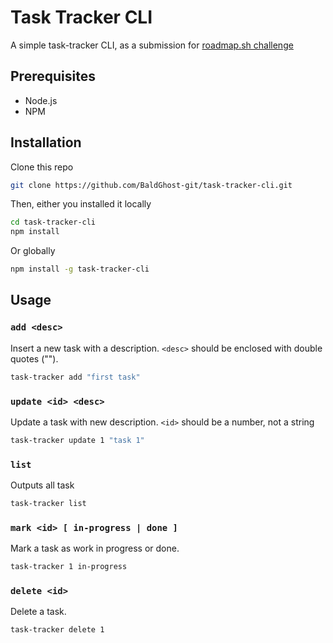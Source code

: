 # Task Tracker CLI

A simple task-tracker CLI, as a submission for [roadmap.sh challenge](https://roadmap.sh/projects/task-tracker)

## Prerequisites
- Node.js
- NPM

## Installation
Clone this repo
```bash
git clone https://github.com/BaldGhost-git/task-tracker-cli.git
```

Then, either you installed it locally
```bash
cd task-tracker-cli
npm install
```

Or globally
```bash
npm install -g task-tracker-cli
```

## Usage
### `add <desc>`

Insert a new task with a description. `<desc>` should be enclosed with double quotes ("").
```bash
task-tracker add "first task"
```

### `update <id> <desc>`
Update a task with new description. `<id>` should be a number, not a string
```bash
task-tracker update 1 "task 1"
``` 

### `list`
Outputs all task
```bash
task-tracker list
```

### `mark <id> [ in-progress | done ]`
Mark a task as work in progress or done.
```bash
task-tracker 1 in-progress
```

### `delete <id>`
Delete a task.
```bash
task-tracker delete 1
```
